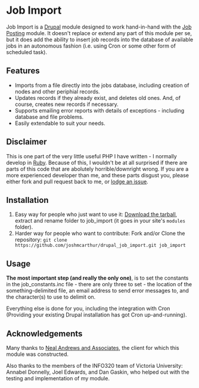 Job Import
==========

Job Import is a [Drupal](http://drupal.org) module designed to work hand-in-hand with the [Job Posting](http://drupal.org/project/job_posting) module. It doesn't replace or extend any part of this module per se, but it does add the ability to insert job records into the database of available jobs in an autonomous fashion (i.e. using Cron or some other form of scheduled task).

Features
--------

* Imports from a file directly into the jobs database, including creation of nodes and other periphial records.
* Updates records if they already exist, and deletes old ones. And, of course, creates new records if necessary.
* Supports emailing error reports with details of exceptions - including database and file problems.
* Easily extendable to suit your needs.

Disclaimer
----------

This is one part of the very little useful PHP I have written - I normally develop in [Ruby](http://ruby-lang.org). Because of this, I wouldn't be at all surprised if there are parts of this code that are abolutely horrible/downright wrong. If you are a more experienced developer than me, and these parts disgust you, please either fork and pull request back to me, or [lodge an issue](https://github.com/joshmcarthur/drupal_job_import/issues).

Installation
------------

1. Easy way for people who just want to use it: [Download the tarball](https://github.com/joshmcarthur/drupal_job_import/tarball/master), extract and rename folder to job_import (it goes in your site's `modules` folder).
2. Harder way for people who want to contribute: Fork and/or Clone the repository: `git clone https://github.com/joshmcarthur/drupal_job_import.git job_import`

Usage
-----

**The most important step (and really the only one)**, is to set the constants in the job_constants.inc file - there are only three to set - the location of the something-delimited file, an email address to send error messages to, and the character(s) to use to delimit on.

Everything else is done for you, including the integration with Cron (Providing your existing Drupal installation has got Cron up-and-running).

Acknowledgements
----------------

Many thanks to [Neal Andrews and Associates](http://www.recruit.co.nz), the client for which this module was constructed.

Also thanks to the members of the INFO320 team of Victoria University: Annabel Donnelly, Joel Edwards, and Dan Gaskin, who helped out with the testing and implementation of my module.


